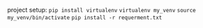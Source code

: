 project setup:
`pip install virtualenv`
`virtualenv my_venv`
`source my_venv/bin/activate`
`pip install -r requerment.txt`
